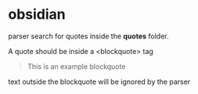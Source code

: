 # obsidian

parser search for quotes inside the **quotes** folder.

A quote should be inside a \<blockquote\> tag 
> This is an example blockquote

text outside the blockquote will be ignored by the parser
